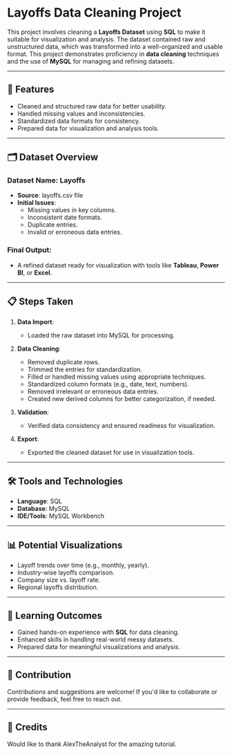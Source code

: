 # Layoffs Data Cleaning Project

This project involves cleaning a **Layoffs Dataset** using **SQL** to make it suitable for visualization and analysis. The dataset contained raw and unstructured data, which was transformed into a well-organized and usable format. This project demonstrates proficiency in **data cleaning** techniques and the use of **MySQL** for managing and refining datasets.

---

## 🚀 Features

- Cleaned and structured raw data for better usability.
- Handled missing values and inconsistencies.
- Standardized data formats for consistency.
- Prepared data for visualization and analysis tools.

---

## 🗂️ Dataset Overview

### **Dataset Name**: Layoffs  
- **Source**: layoffs.csv file
- **Initial Issues**:
  - Missing values in key columns.
  - Inconsistent date formats.
  - Duplicate entries.
  - Invalid or erroneous data entries.

### **Final Output**:
- A refined dataset ready for visualization with tools like **Tableau**, **Power BI**, or **Excel**.

---

## 📋 Steps Taken

1. **Data Import**:
   - Loaded the raw dataset into MySQL for processing.

2. **Data Cleaning**:
   - Removed duplicate rows.
   - Trimmed the entries for standardization.
   - Filled or handled missing values using appropriate techniques.
   - Standardized column formats (e.g., date, text, numbers).
   - Removed irrelevant or erroneous data entries.
   - Created new derived columns for better categorization, if needed.

3. **Validation**:
   - Verified data consistency and ensured readiness for visualization.

4. **Export**:
   - Exported the cleaned dataset for use in visualization tools.

---

## 🛠️ Tools and Technologies

- **Language**: SQL  
- **Database**: MySQL  
- **IDE/Tools**: MySQL Workbench

---

## 📊 Potential Visualizations

- Layoff trends over time (e.g., monthly, yearly).
- Industry-wise layoffs comparison.
- Company size vs. layoff rate.
- Regional layoffs distribution.

---

## 📖 Learning Outcomes

- Gained hands-on experience with **SQL** for data cleaning.
- Enhanced skills in handling real-world messy datasets.
- Prepared data for meaningful visualizations and analysis.

---

## 🤝 Contribution

Contributions and suggestions are welcome! If you'd like to collaborate or provide feedback, feel free to reach out.  

---

## 📜 Credits

Would like to thank AlexTheAnalyst for the amazing tutorial.
